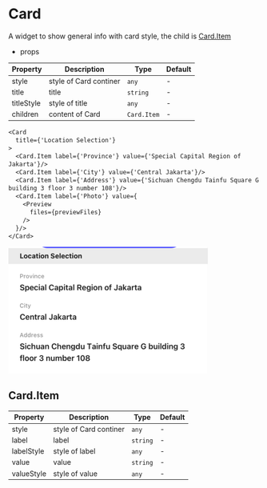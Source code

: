 # Card

A widget to show general info with card style, the child is [Card.Item](#carditem)

- props
  
| Property   | Description            | Type        | Default |
|------------|------------------------|-------------|---------|
| style      | style of Card continer | `any`       | -       |
| title      | title                  | `string`    | -       |
| titleStyle | style of title         | `any`       | -       |
| children   | content of Card        | `Card.Item` | -       |

```tsx
<Card 
  title={'Location Selection'}
>
  <Card.Item label={'Province'} value={'Special Capital Region of Jakarta'}/>
  <Card.Item label={'City'} value={'Central Jakarta'}/>
  <Card.Item label={'Address'} value={'Sichuan Chengdu Tainfu Square G building 3 floor 3 number 108'}/>
  <Card.Item label={'Photo'} value={
    <Preview 
      files={previewFiles}
    />
  }/>
</Card>
```

![card](./img/card.png)

## Card.Item

| Property   | Description            | Type     | Default |
|------------|------------------------|----------|---------|
| style      | style of Card continer | `any`    | -       |
| label      | label                  | `string` | -       |
| labelStyle | style of label         | `any`    | -       |
| value      | value                  | `string` | -       |
| valueStyle | style of value         | `any`    | -       |
